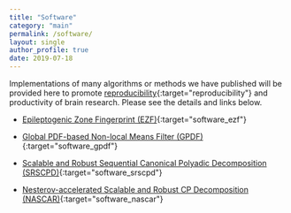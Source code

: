 ```yaml
---
title: "Software"
category: "main"
permalink: /software/
layout: single
author_profile: true
date: 2019-07-18
---
```


Implementations of many algorithms or methods we have published will be provided here to promote [reproducibility](https://ieeexplore.ieee.org/document/4815541/){:target="reproducibility"} and productivity of brain research. Please see the details and links below.

* [Epileptogenic Zone Fingerprint (EZF)](/software/EZ_Fingerprint/ezf_main){:target="software_ezf"}

* [Global PDF-based Non-local Means Filter (GPDF)](/software/GPDF/gpdf_main){:target="software_gpdf"}

* [Scalable and Robust Sequential Canonical Polyadic Decomposition (SRSCPD)](/software/SRSCPD_ALS/srscpd_als_main){:target="software_srscpd"}

* [Nesterov-accelerated Scalable and Robust CP Decomposition (NASCAR)](/software/NASCAR/nascar_main){:target="software_nascar"}
